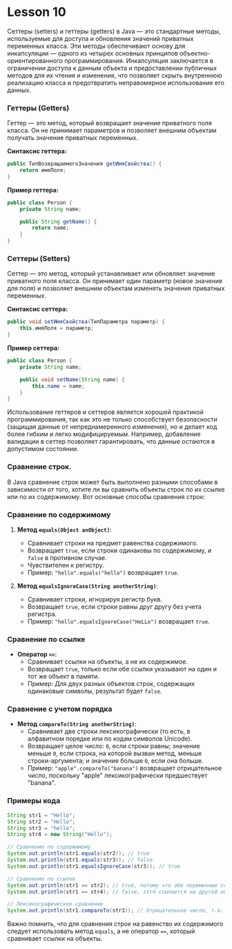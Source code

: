 # Lesson 10

Сеттеры (setters) и геттеры (getters) в Java — это стандартные методы, используемые для доступа и обновления значений приватных переменных класса. Эти методы обеспечивают основу для инкапсуляции — одного из четырех основных принципов объектно-ориентированного программирования. Инкапсуляция заключается в ограничении доступа к данным объекта и предоставлении публичных методов для их чтения и изменения, что позволяет скрыть внутреннюю реализацию класса и предотвратить неправомерное использование его данных.

### Геттеры (Getters)

Геттер — это метод, который возвращает значение приватного поля класса. Он не принимает параметров и позволяет внешним объектам получать значение приватных переменных.

**Синтаксис геттера:**

```java
public ТипВозвращаемогоЗначения getИмяСвойства() {
    return имяПоля;
}
```

**Пример геттера:**

```java
public class Person {
    private String name;

    public String getName() {
        return name;
    }
}
```

### Сеттеры (Setters)

Сеттер — это метод, который устанавливает или обновляет значение приватного поля класса. Он принимает один параметр (новое значение для поля) и позволяет внешним объектам изменять значения приватных переменных.

**Синтаксис сеттера:**

```java
public void setИмяСвойства(ТипПараметра параметр) {
    this.имяПоля = параметр;
}
```

**Пример сеттера:**

```java
public class Person {
    private String name;

    public void setName(String name) {
        this.name = name;
    }
}
```

Использование геттеров и сеттеров является хорошей практикой программирования, так как это не только способствует безопасности (защищая данные от непреднамеренного изменения), но и делает код более гибким и легко модифицируемым. Например, добавление валидации в сеттер позволяет гарантировать, что данные остаются в допустимом состоянии.



### Сравнение строк.


В Java сравнение строк может быть выполнено разными способами в зависимости от того, хотите ли вы сравнить объекты строк по их ссылке или по их содержимому. Вот основные способы сравнения строк:

### Сравнение по содержимому

1. **Метод `equals(Object anObject)`**:
    - Сравнивает строки на предмет равенства содержимого.
    - Возвращает `true`, если строки одинаковы по содержимому, и `false` в противном случае.
    - Чувствителен к регистру.
    - Пример: `"hello".equals("hello")` возвращает `true`.

2. **Метод `equalsIgnoreCase(String anotherString)`**:
    - Сравнивает строки, игнорируя регистр букв.
    - Возвращает `true`, если строки равны друг другу без учета регистра.
    - Пример: `"hello".equalsIgnoreCase("HeLLo")` возвращает `true`.

### Сравнение по ссылке

- **Оператор `==`**:
    - Сравнивает ссылки на объекты, а не их содержимое.
    - Возвращает `true`, только если обе ссылки указывают на один и тот же объект в памяти.
    - Пример: Для двух разных объектов строк, содержащих одинаковые символы, результат будет `false`.

### Сравнение с учетом порядка

- **Метод `compareTo(String anotherString)`**:
    - Сравнивает две строки лексикографически (то есть, в алфавитном порядке или по кодам символов Unicode).
    - Возвращает целое число: `0`, если строки равны; значение меньше `0`, если строка, на которой вызван метод, меньше строки-аргумента; и значение больше `0`, если она больше.
    - Пример: `"apple".compareTo("banana")` возвращает отрицательное число, поскольку "apple" лексикографически предшествует "banana".

### Примеры кода

```java
String str1 = "Hello";
String str2 = "Hello";
String str3 = "hello";
String str4 = new String("Hello");

// Сравнение по содержимому
System.out.println(str1.equals(str2)); // true
System.out.println(str1.equals(str3)); // false
System.out.println(str1.equalsIgnoreCase(str3)); // true

// Сравнение по ссылке
System.out.println(str1 == str2); // true, потому что обе переменные ссылаются на один и тот же объект в пуле строк
System.out.println(str1 == str4); // false, str4 ссылается на другой объект, созданный с помощью оператора new

// Лексикографическое сравнение
System.out.println(str1.compareTo(str3)); // Отрицательное число, т.к. заглавная "H" меньше строчной "h"
```

Важно помнить, что для сравнения строк на равенство их содержимого следует использовать метод `equals`, а не оператор `==`, который сравнивает ссылки на объекты.